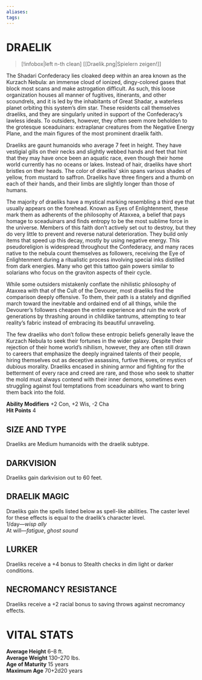 ```yaml
---
aliases: 
tags: 
---
```

# DRAELIK
> [!infobox|left n-th clean]
>  [[Draelik.png|Spielern zeigen!]]
> 
The Shadari Confederacy lies cloaked deep within an area known as the Kurzach Nebula: an immense cloud of ionized, dingy-colored gases that block most scans and make astrogation difficult. As such, this loose organization houses all manner of fugitives, itinerants, and other scoundrels, and it is led by the inhabitants of Great Shadar, a waterless planet orbiting this system’s dim star. These residents call themselves draeliks, and they are singularly united in support of the Confederacy’s lawless ideals. To outsiders, however, they often seem more beholden to the grotesque sceaduinars: extraplanar creatures from the Negative Energy Plane, and the main figures of the most prominent draelik faith.  
  
Draeliks are gaunt humanoids who average 7 feet in height. They have vestigial gills on their necks and slightly webbed hands and feet that hint that they may have once been an aquatic race, even though their home world currently has no oceans or lakes. Instead of hair, draeliks have short bristles on their heads. The color of draeliks’ skin spans various shades of yellow, from mustard to saffron. Draeliks have three fingers and a thumb on each of their hands, and their limbs are slightly longer than those of humans.  
  
The majority of draeliks have a mystical marking resembling a third eye that usually appears on the forehead. Known as Eyes of Enlightenment, these mark them as adherents of the philosophy of Ataxxea, a belief that pays homage to sceaduinars and finds entropy to be the most sublime force in the universe. Members of this faith don’t actively set out to destroy, but they do very little to prevent and reverse natural deterioration. They build only items that speed up this decay, mostly by using negative energy. This pseudoreligion is widespread throughout the Confederacy, and many races native to the nebula count themselves as followers, receiving the Eye of Enlightenment during a ritualistic process involving special inks distilled from dark energies. Many who get this tattoo gain powers similar to solarians who focus on the graviton aspects of their cycle.  
  
While some outsiders mistakenly conflate the nihilistic philosophy of Ataxxea with that of the Cult of the Devourer, most draeliks find the comparison deeply offensive. To them, their path is a stately and dignified march toward the inevitable and ordained end of all things, while the Devourer’s followers cheapen the entire experience and ruin the work of generations by thrashing around in childlike tantrums, attempting to tear reality’s fabric instead of embracing its beautiful unraveling.  
  
The few draeliks who don’t follow these entropic beliefs generally leave the Kurzach Nebula to seek their fortunes in the wider galaxy. Despite their rejection of their home world’s nihilism, however, they are often still drawn to careers that emphasize the deeply ingrained talents of their people, hiring themselves out as deceptive assassins, furtive thieves, or mystics of dubious morality. Draeliks encased in shining armor and fighting for the betterment of every race and creed are rare, and those who seek to shatter the mold must always contend with their inner demons, sometimes even struggling against foul temptations from sceaduinars who want to bring them back into the fold.  
  
**Ability Modifiers** +2 Con, +2 Wis, -2 Cha  
**Hit Points** 4

## SIZE AND TYPE

Draeliks are Medium humanoids with the draelik subtype.  

## DARKVISION

Draeliks gain darkvision out to 60 feet.  

## DRAELIK MAGIC

Draeliks gain the spells listed below as spell-like abilities. The caster level for these effects is equal to the draelik’s character level.  
1/day—_wisp ally_  
At will—_fatigue_, _ghost sound_  

## LURKER

Draeliks receive a +4 bonus to Stealth checks in dim light or darker conditions.  

## NECROMANCY RESISTANCE

Draeliks receive a +2 racial bonus to saving throws against necromancy effects.

# VITAL STATS

**Average Height** 6–8 ft.  
**Average Weight** 130–270 lbs.  
**Age of Maturity** 15 years  
**Maximum Age** 70+2d20 years
